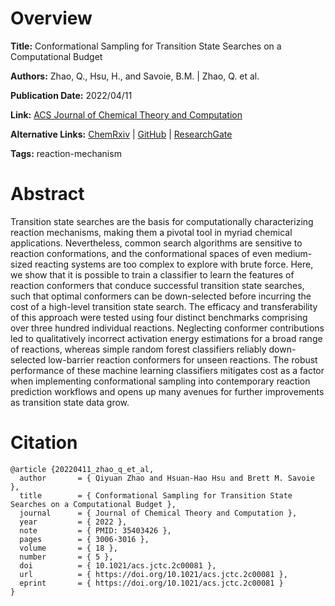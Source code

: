 # Overview
**Title:**
Conformational Sampling for Transition State Searches on a Computational Budget

**Authors:**
Zhao, Q., Hsu, H., and Savoie, B.M. |
Zhao, Q. et al.

**Publication Date:**
2022/04/11

**Link:**
[ACS Journal of Chemical Theory and Computation](https://pubs.acs.org/doi/full/10.1021/acs.jctc.2c00081)

**Alternative Links:**
[ChemRxiv](https://chemrxiv.org/engage/chemrxiv/article-details/61b2bdc525f39a5318d4138e) |
[GitHub](https://github.com/Savoie-Research-Group/yarp) |
[ResearchGate](https://www.researchgate.net/publication/356955599_Conformational_Sampling_for_Transition_State_Searches_on_a_Computational_Budget)

**Tags:**
reaction-mechanism


# Abstract
Transition state searches are the basis for computationally characterizing reaction mechanisms, making them a pivotal tool in myriad chemical applications.
Nevertheless, common search algorithms are sensitive to reaction conformations, and the conformational spaces of even medium-sized reacting systems are too complex to explore with brute force.
Here, we show that it is possible to train a classifier to learn the features of reaction conformers that conduce successful transition state searches, such that optimal conformers can be down-selected before incurring the cost of a high-level transition state search.
The efficacy and transferability of this approach were tested using four distinct benchmarks comprising over three hundred individual reactions.
Neglecting conformer contributions led to qualitatively incorrect activation energy estimations for a broad range of reactions, whereas simple random forest classifiers reliably down-selected low-barrier reaction conformers for unseen reactions.
The robust performance of these machine learning classifiers mitigates cost as a factor when implementing conformational sampling into contemporary reaction prediction workflows and opens up many avenues for further improvements as transition state data grow.


# Citation
```
@article {20220411_zhao_q_et_al,
  author       = { Qiyuan Zhao and Hsuan-Hao Hsu and Brett M. Savoie },
  title        = { Conformational Sampling for Transition State Searches on a Computational Budget },
  journal      = { Journal of Chemical Theory and Computation },
  year         = { 2022 },
  note         = { PMID: 35403426 },
  pages        = { 3006-3016 },
  volume       = { 18 },
  number       = { 5 },
  doi          = { 10.1021/acs.jctc.2c00081 },
  url          = { https://doi.org/10.1021/acs.jctc.2c00081 },
  eprint       = { https://doi.org/10.1021/acs.jctc.2c00081 }
}
```
